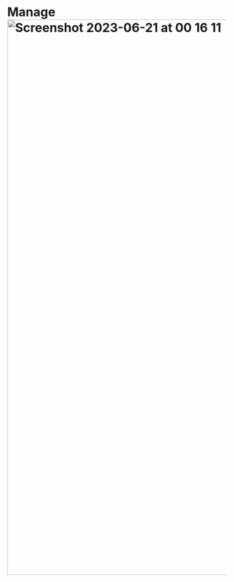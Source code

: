 # Manage<img width="1275" alt="Screenshot 2023-06-21 at 00 16 11" src="https://github.com/oveey/Manage/assets/94080967/40d1d7fd-8f4a-4baa-9103-268f1a2f4b27">
